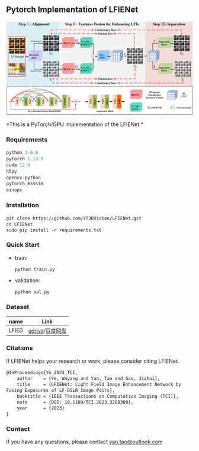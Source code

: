 ## Pytorch Implementation of LFIENet

<p align="center">
  <img src="https://github.com/YT3DVision/LFIENet/blob/main/figure/network.png">
</p>
*This is a PyTorch/GPU implementation of the LFIENet.* 



### Requirements

```python
python 3.8.0
pytorch 1.13.0
cuda 12.0
h5py 
opencv-python 
pytorch_msssim
einops
```



### Installation

```
git clone https://github.com/YT3DVision/LFIENet.git
cd LFIENet
sudo pip install -r requirements.txt
```



### Quick Start

* train:

  ```
  python train.py
  ```

* validation:

  ```
  python val.py
  ```

  

### Dataset

| name  |                             Link                             |
| :---: | :----------------------------------------------------------: |
| LFIED | [gdrive](https://drive.google.com/file/d/1YiQIfqYos8FsC0azmgj3CZD7aaBiunmQ/view?usp=sharing)/[百度网盘]() |



### Citations

If LFIENet helps your research or work, please consider citing LFIENet.

```
@InProceedings{Ye_2023_TCI,
    author    = {Ye, Wuyang and Yan, Tao and Gao, Jiahui},
    title     = {LFIENet: Light Field Image Enhancement Network by Fusing Exposures of LF-DSLR Image Pairs},
    booktitle = {IEEE Transactions on Computation Imaging (TCI)},
    note      = {DOI: 10.1109/TCI.2023.3288300},
    year      = {2023}
}
```



### Contact

If you have any questions, please contact yan.tao@outlook.com
